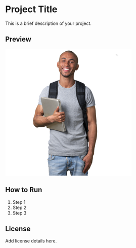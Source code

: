 # Project Title

This is a brief description of your project.

## Preview

![Project Preview](2.png)

## How to Run

1. Step 1
2. Step 2
3. Step 3

## License

Add license details here.
